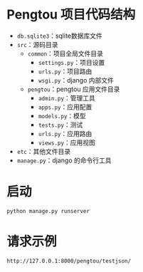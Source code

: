 # Pengtou 项目代码结构
* `db.sqlite3`：sqlite数据库文件
* `src`：源码目录
    * `common`：项目全局文件目录
        * `settings.py`：项目设置
        * `urls.py`：项目路由
        * `wsgi.py`：django 内部文件
    * `pengtou`：pengtou 应用文件目录
        * `admin.py`：管理工具
        * `apps.py`：应用配置
        * `models.py`：模型
        * `tests.py`：测试
        * `urls.py`：应用路由
        * `views.py`：应用视图
* `etc`：其他文件目录
* `manage.py`：django 的命令行工具

# 启动
`python manage.py runserver`

# 请求示例
`http://127.0.0.1:8000/pengtou/testjson/`